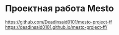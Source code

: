 # Проектная работа Mesto

https://github.com/DeadInsaid0101/mesto-project-ff
https://deadinsaid0101.github.io/mesto-project-ff/